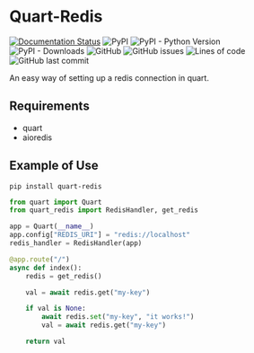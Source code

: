 # Quart-Redis
[![Documentation Status](https://readthedocs.org/projects/quart-redis/badge/?version=latest)](https://quart-redis.readthedocs.io/en/latest/)
![PyPI](https://img.shields.io/pypi/v/quart-redis)
![PyPI - Python Version](https://img.shields.io/pypi/pyversions/quart-redis)
![PyPI - Downloads](https://img.shields.io/pypi/dm/quart-redis)
![GitHub](https://img.shields.io/github/license/enchant97/quart-redis)
![GitHub issues](https://img.shields.io/github/issues/enchant97/quart-redis)
![Lines of code](https://img.shields.io/tokei/lines/github/enchant97/quart-redis)
![GitHub last commit](https://img.shields.io/github/last-commit/enchant97/quart-redis)

An easy way of setting up a redis connection in quart.

## Requirements
- quart
- aioredis

## Example of Use
```
pip install quart-redis
```

```python
from quart import Quart
from quart_redis import RedisHandler, get_redis

app = Quart(__name__)
app.config["REDIS_URI"] = "redis://localhost"
redis_handler = RedisHandler(app)

@app.route("/")
async def index():
    redis = get_redis()

    val = await redis.get("my-key")

    if val is None:
        await redis.set("my-key", "it works!")
        val = await redis.get("my-key")

    return val
```
